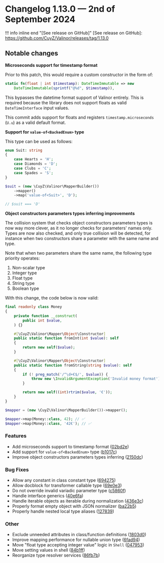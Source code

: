 # Changelog 1.13.0 — 2nd of September 2024

!!! info inline end "[See release on GitHub]"
    [See release on GitHub]: https://github.com/CuyZ/Valinor/releases/tag/1.13.0

## Notable changes

**Microseconds support for timestamp format**

Prior to this patch, this would require a custom constructor in the form of:

```php
static fn(float | int $timestamp): DateTimeImmutable => new
    DateTimeImmutable(sprintf("@%d", $timestamp)),
```

This bypasses the datetime format support of Valinor entirely. This is required
because the library does not support floats as valid `DateTimeInterface` input
values.

This commit adds support for floats and registers `timestamp.microseconds`
(`U.u`) as a valid default format.

**Support for `value-of<BackedEnum>` type**

This type can be used as follows:

```php
enum Suit: string
{
    case Hearts = 'H';
    case Diamonds = 'D';
    case Clubs = 'C';
    case Spades = 'S';
}

$suit = (new \CuyZ\Valinor\MapperBuilder())
    ->mapper()
    ->map('value-of<Suit>', 'D');

// $suit === 'D'
```

**Object constructors parameters types inferring improvements**

The collision system that checks object constructors parameters types is now way
more clever, as it no longer checks for parameters' names only. Types are now
also checked, and only true collision will be detected, for instance when two
constructors share a parameter with the same name and type.

Note that when two parameters share the same name, the following type priority
operates:

1. Non-scalar type
2. Integer type
3. Float type
4. String type
5. Boolean type

With this change, the code below is now valid:

```php
final readonly class Money
{
    private function __construct(
        public int $value,
    ) {}

    #[\CuyZ\Valinor\Mapper\Object\Constructor]
    public static function fromInt(int $value): self
    {
        return new self($value);
    }

    #[\CuyZ\Valinor\Mapper\Object\Constructor]
    public static function fromString(string $value): self
    {
        if (! preg_match('/^\d+€$/', $value)) {
            throw new \InvalidArgumentException('Invalid money format');
        }

        return new self((int)rtrim($value, '€'));
    }
}

$mapper = (new \CuyZ\Valinor\MapperBuilder())->mapper();

$mapper->map(Money::class, 42); // ✅
$mapper->map(Money::class, '42€'); // ✅
```

### Features

* Add microseconds support to timestamp format ([02bd2e](https://github.com/CuyZ/Valinor/commit/02bd2e5e0f0e7d4daf234852464085bcdd1a0eb2))
* Add support for `value-of<BackedEnum>` type ([b1017c](https://github.com/CuyZ/Valinor/commit/b1017ce55729f0698c7629d57a3d3a30c0f9bff3))
* Improve object constructors parameters types inferring ([2150dc](https://github.com/CuyZ/Valinor/commit/2150dcad4ce821bfe36c3718346ccc412e37832a))

### Bug Fixes

* Allow any constant in class constant type ([694275](https://github.com/CuyZ/Valinor/commit/6942755865f91c80af8ea97fde2faa390478a6b8))
* Allow docblock for transformer callable type ([69e0e3](https://github.com/CuyZ/Valinor/commit/69e0e3a5f1de6a5eedcfa4125d8639be91f0c303))
* Do not override invalid variadic parameter type ([c5860f](https://github.com/CuyZ/Valinor/commit/c5860f0e5b3f59f49900bfbb20ca4493916eca7a))
* Handle interface generics ([40e6fa](https://github.com/CuyZ/Valinor/commit/40e6fa340819961068b8be178e312a99c06cede2))
* Handle iterable objects as iterable during normalization ([436e3c](https://github.com/CuyZ/Valinor/commit/436e3c25532d5cf396b00354ec5459e812c2953e))
* Properly format empty object with JSON normalizer ([ba22b5](https://github.com/CuyZ/Valinor/commit/ba22b5233e80f0ffbbe9591a5099b9dd62715eb8))
* Properly handle nested local type aliases ([127839](https://github.com/CuyZ/Valinor/commit/1278392757a4e9dc9eee2ab642c5700e83ccf982))

### Other

* Exclude unneeded attributes in class/function definitions ([1803d0](https://github.com/CuyZ/Valinor/commit/1803d094f08b256c64535f4f86e32ab35a07bbf1))
* Improve mapping performance for nullable union type ([6fad94](https://github.com/CuyZ/Valinor/commit/6fad94a46785dfb853c11c241e3f60bcf6a85ede))
* Move "float type accepting integer value" logic in `Shell` ([047953](https://github.com/CuyZ/Valinor/commit/0479532fbc96fca35dcbfb4c1f5a9ef63e7625c5))
* Move setting values in shell ([84b1ff](https://github.com/CuyZ/Valinor/commit/84b1ffbc8190a709d752a9882f71f6f419ad0434))
* Reorganize type resolver services ([86fb7b](https://github.com/CuyZ/Valinor/commit/86fb7b6303b15b54da6ac02ca8a7008b23c8bcff))
